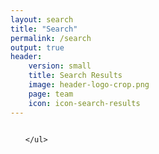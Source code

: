 ```yaml
---
layout: search
title: "Search"
permalink: /search
output: true
header: 
    version: small
    title: Search Results
    image: header-logo-crop.png
    page: team
    icon: icon-search-results
---
```


<div class="small-7 columns posts">
  <div class="results">
    <ul class="no-bullet" id="search-results">
      
    </ul>
  </div>
</div>

<script>
  window.posts = {
    {% for post in site.posts %}
      "{{ post.url | slugify }}": {
        "title": "{{ post.title | xml_escape }}",
        "author": "{{ site.data.authors[post.author].name | xml_escape }}",
        "author_link" : "{{ post.author }}",
        "teaser": "{{ post.teaser.info }}",
        "tags": [
          {% for tag in post.tags %}
            {% if forloop.last %}
              '{{tag}}'
            {% else %}
              '{{tag}}',
            {% endif %}
          {% endfor %}
        ],
        "date": "{{ post.date | date:'%b. %d, %Y' }}",
        "url": "{{ post.url | xml_escape }}"
      }
      {% unless forloop.last %},{% endunless %}
    {% endfor %}
  };
</script>


